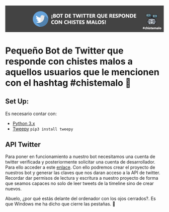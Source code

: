 ![alt tag](https://github.com/serNAVARRO7/twitterbot-chistesmalos/blob/master/header.png)

# Pequeño Bot de Twitter que responde con chistes malos a aquellos usuarios que le mencionen con el hashtag #chistemalo 🤖

## Set Up:
Es necesario contar con:
* [Python 3.x](https://www.python.org)
* [Tweepy](http://www.tweepy.org)
``pip3 install tweepy``

## API Twitter
Para poner en funcionamiento a nuestro bot necesitamos una cuenta de twitter verificada y posteriormente solicitar una cuenta de desarrollador. Para ello acceder a este <a href="https://developer.twitter.com" target="_blank">enlace</a>. 
Con ello podremos crear el proyecto de nuestros bot y generar las claves que nos daran acceso a la API de twitter. Recordar dar permisos de lectura y escritura a nuestro proyecto de forma que seamos capaces no solo de leer tweets de la timeline sino de crear nuevos.


Abuelo, ¿por qué estás delante del ordenador con los ojos cerrados?. Es que Windows me ha dicho que cierre las pestañas. 🥁

